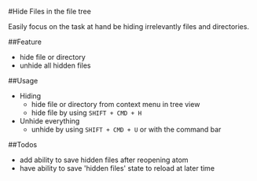 #Hide Files in the file tree

Easily focus on the task at hand be hiding irrelevantly files and directories.

##Feature
* hide file or directory
* unhide all hidden files

##Usage
* Hiding
  * hide file or directory from context menu in tree view
  * hide file by using `SHIFT + CMD + H`
* Unhide everything
  * unhide by using `SHIFT + CMD + U` or with the command bar

##Todos
* add ability to save hidden files after reopening atom
* have ability to save 'hidden files' state to reload at later time 
